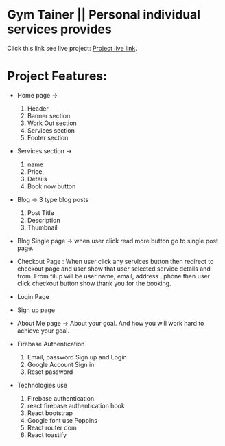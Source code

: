 # Gym Tainer || Personal individual services provides

Click this link see live project: [Project live link](https://analysiswebsite.netlify.app).

# Project Features:

- Home page ->

  1.  Header
  2.  Banner section
  3.  Work Out section
  4.  Services section
  5.  Footer section

- Services section ->

  1.  name
  2.  Price,
  3.  Details
  4.  Book now button

- Blog -> 3 type blog posts

  1. Post Title
  2. Description
  3. Thumbnail

- Blog Single page ->
  when user click read more button go to single post page.

- Checkout Page :
  When user click any services button then redirect to checkout page and user show that user selected service details and from. From filup will be user name, email, address , phone
  then user click checkout button show thank you for the booking.
- Login Page
- Sign up page
- About Me page -> About your goal. And how you will work hard to achieve your goal.

- Firebase Authentication

  1. Email, password Sign up and Login
  2. Google Account Sign in
  3. Reset password

- Technologies use
  1.  Firebase authentication
  2.  react firebase authentication hook
  3.  React bootstrap
  4.  Google font use Poppins
  5.  React router dom
  6.  React toastify
